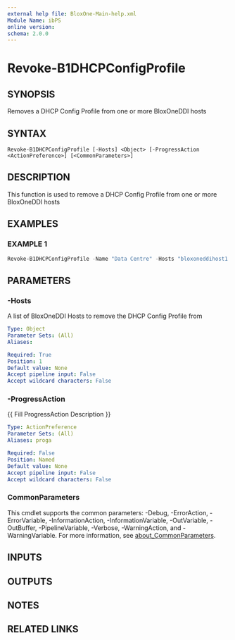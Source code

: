 ```yaml
---
external help file: BloxOne-Main-help.xml
Module Name: ibPS
online version:
schema: 2.0.0
---
```


# Revoke-B1DHCPConfigProfile

## SYNOPSIS
Removes a DHCP Config Profile from one or more BloxOneDDI hosts

## SYNTAX

```
Revoke-B1DHCPConfigProfile [-Hosts] <Object> [-ProgressAction <ActionPreference>] [<CommonParameters>]
```

## DESCRIPTION
This function is used to remove a DHCP Config Profile from one or more BloxOneDDI hosts

## EXAMPLES

### EXAMPLE 1
```powershell
Revoke-B1DHCPConfigProfile -Name "Data Centre" -Hosts "bloxoneddihost1.mydomain.corp","bloxoneddihost2.mydomain.corp"
```

## PARAMETERS

### -Hosts
A list of BloxOneDDI Hosts to remove the DHCP Config Profile from

```yaml
Type: Object
Parameter Sets: (All)
Aliases:

Required: True
Position: 1
Default value: None
Accept pipeline input: False
Accept wildcard characters: False
```

### -ProgressAction
{{ Fill ProgressAction Description }}

```yaml
Type: ActionPreference
Parameter Sets: (All)
Aliases: proga

Required: False
Position: Named
Default value: None
Accept pipeline input: False
Accept wildcard characters: False
```

### CommonParameters
This cmdlet supports the common parameters: -Debug, -ErrorAction, -ErrorVariable, -InformationAction, -InformationVariable, -OutVariable, -OutBuffer, -PipelineVariable, -Verbose, -WarningAction, and -WarningVariable. For more information, see [about_CommonParameters](http://go.microsoft.com/fwlink/?LinkID=113216).

## INPUTS

## OUTPUTS

## NOTES

## RELATED LINKS
